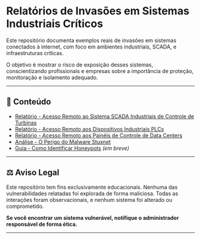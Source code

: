 # Relatórios de Invasões em Sistemas Industriais Críticos

Este repositório documenta exemplos reais de invasões em sistemas conectados à internet, com foco em ambientes industriais, SCADA, e infraestruturas críticas.

O objetivo é mostrar o risco de exposição desses sistemas, conscientizando profissionais e empresas sobre a importância de proteção, monitoração e isolamento adequado.

---

## 🔢 Conteúdo

- [Relatório - Acesso Remoto ao Sistema SCADA Industriais de Controle de Turbinas](reports/target%201/)
- [Relatório - Acesso Remoto aos Dispositivos Industriais PLCs](reports/target%202/)
- [Relatório - Acesso Remoto aos Painéis de Controle de Data Centers](reports/target%203/)
- [Análise - O Perigo do Malware Stuxnet](docs/stuxnet.md)
- [Guia - Como Identificar Honeypots](docs/como-identificar-honeypots.md) *(em breve)*

---

## ⚖️ Aviso Legal

Este repositório tem fins exclusivamente educacionais. Nenhuma das vulnerabilidades relatadas foi explorada de forma maliciosa. Todas as interações foram observacionais, e nenhum sistema foi alterado ou comprometido.

**Se você encontrar um sistema vulnerável, notifique o administrador responsável de forma ética.**

---
